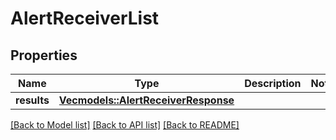 # AlertReceiverList

## Properties

Name | Type | Description | Notes
------------ | ------------- | ------------- | -------------
**results** | [**Vec<models::AlertReceiverResponse>**](AlertReceiverResponse.md) |  | 

[[Back to Model list]](../README.md#documentation-for-models) [[Back to API list]](../README.md#documentation-for-api-endpoints) [[Back to README]](../README.md)


